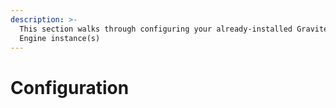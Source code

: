 ```yaml
---
description: >-
  This section walks through configuring your already-installed Gravitee Alert
  Engine instance(s)
---
```


# Configuration

